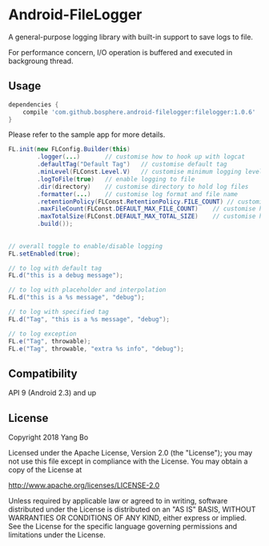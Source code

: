 
Android-FileLogger
============================

A general-purpose logging library with built-in support to save logs to file.

For performance concern, I/O operation is buffered and executed in backgroung thread.


Usage
-----
```gradle
dependencies {
    compile 'com.github.bosphere.android-filelogger:filelogger:1.0.6'
}
```

Please refer to the sample app for more details.

```java
FL.init(new FLConfig.Builder(this)
        .logger(...)       // customise how to hook up with logcat
        .defaultTag("Default Tag")   // customise default tag
        .minLevel(FLConst.Level.V)   // customise minimum logging level
        .logToFile(true)   // enable logging to file
        .dir(directory)    // customise directory to hold log files
        .formatter(...)    // customise log format and file name
        .retentionPolicy(FLConst.RetentionPolicy.FILE_COUNT) // customise retention strategy
        .maxFileCount(FLConst.DEFAULT_MAX_FILE_COUNT)    // customise how many log files to keep if retention by file count
        .maxTotalSize(FLConst.DEFAULT_MAX_TOTAL_SIZE)    // customise how much space log files can occupy if retention by total size
        .build());
        
        
// overall toggle to enable/disable logging
FL.setEnabled(true);

// to log with default tag
FL.d("this is a debug message");

// to log with placeholder and interpolation
FL.d("this is a %s message", "debug");

// to log with specified tag
FL.d("Tag", "this is a %s message", "debug");

// to log exception
FL.e("Tag", throwable);
FL.e("Tag", throwable, "extra %s info", "debug");

```

Compatibility
-------------

API 9 (Android 2.3) and up

License
-------

Copyright 2018 Yang Bo

Licensed under the Apache License, Version 2.0 (the "License");
you may not use this file except in compliance with the License.
You may obtain a copy of the License at

   http://www.apache.org/licenses/LICENSE-2.0

Unless required by applicable law or agreed to in writing, software
distributed under the License is distributed on an "AS IS" BASIS,
WITHOUT WARRANTIES OR CONDITIONS OF ANY KIND, either express or implied.
See the License for the specific language governing permissions and
limitations under the License.
